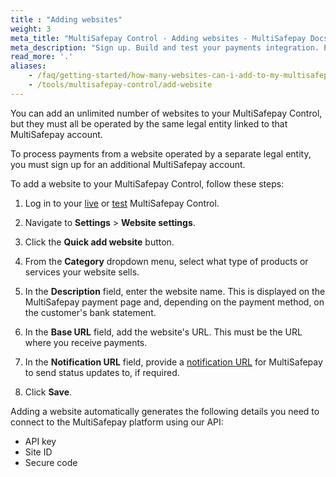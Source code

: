 ```yaml
---
title : "Adding websites"
weight: 3
meta_title: "MultiSafepay Control - Adding websites - MultiSafepay Docs"
meta_description: "Sign up. Build and test your payments integration. Explore our products and services. Use our API Reference, SDKs, and wrappers. Get support."
read_more: '.'
aliases:
    - /faq/getting-started/how-many-websites-can-i-add-to-my-multisafepay-account/
    - /tools/multisafepay-control/add-website
---
```

You can add an unlimited number of websites to your MultiSafepay Control, but they must all be operated by the same legal entity linked to that MultiSafepay account.

To process payments from a website operated by a separate legal entity, you must sign up for an additional MultiSafepay account.

To add a website to your MultiSafepay Control, follow these steps:

1. Log in to your [live](https://merchant.multisafepay.com) or [test](https://testmerchant.multisafepay.com) MultiSafepay Control.

2. Navigate to **Settings** > **Website settings**.

3. Click the **Quick add website** button.

4. From the **Category** dropdown menu, select what type of products or services your website sells.

5. In the **Description** field, enter the website name. This is displayed on the MultiSafepay payment page and, depending on the payment method, on the customer's bank statement.

6. In the **Base URL** field, add the website's URL. This must be the URL where you receive payments.

7. In the **Notification URL** field, provide a [notification URL](/faq/api/how-does-the-notification-url-work) for MultiSafepay to send status updates to, if required.

8. Click **Save**.

Adding a website automatically generates the following details you need to connect to the MultiSafepay platform using our API:

- API key
- Site ID
- Secure code



